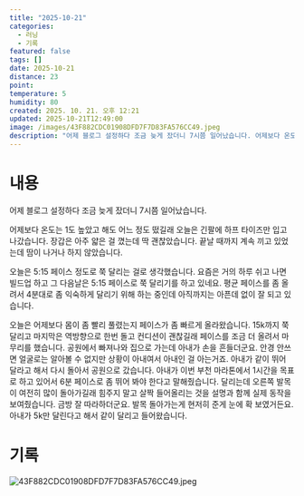 ```yaml
---
title: "2025-10-21"
categories:
  - 러닝
  - 기록
featured: false
tags: []
date: 2025-10-21
distance: 23
point:
temperature: 5
humidity: 80
created: 2025. 10. 21. 오후 12:21
updated: 2025-10-21T12:49:00
image: /images/43F882CDC01908DFD7F7D83FA576CC49.jpeg
description: "어제 블로그 설정하다 조금 늦게 잤더니 7시쯤 일어났습니다. 어제보다 온도는 1도 높았고 해도 어느 정도 떴길래 오늘은 긴팔에 하프 타이즈만 입고 나갔습니다. 장갑은 아주 얇은 걸 꼈는데 딱 괜찮았습니다. 끝날 때까지 계속 끼고 있었는데 땀이 나거나 하지 않았습니다. 오늘은 5:15 페"
---
```


# 내용

어제 블로그 설정하다 조금 늦게 잤더니 7시쯤 일어났습니다.

어제보다 온도는 1도 높았고 해도 어느 정도 떴길래 오늘은 긴팔에 하프 타이즈만 입고 나갔습니다. 장갑은 아주 얇은 걸 꼈는데 딱 괜찮았습니다. 끝날 때까지 계속 끼고 있었는데 땀이 나거나 하지 않았습니다.

오늘은 5:15 페이스 정도로 쭉 달리는 걸로 생각했습니다. 요즘은 거의 하루 쉬고 나면 빌드업 하고 그 다음날은 5:15 페이스로 쭉 달리기를 하고 있네요. 평균 페이스를 좀 올려서 4분대로 좀 익숙하게 달리기 위해 하는 중인데 아직까지는 아픈데 없이 잘 되고 있습니다.

오늘은 어제보다 몸이 좀 빨리 풀렸는지 페이스가 좀 빠르게 올라왔습니다. 15k까지 쭉 달리고 마지막은 역방향으로 한번 돌고 컨디션이 괜찮길래 페이스를 조금 더 올려서 마무리를 했습니다. 공원에서 빠져나와 집으로 가는데 아내가 손을 흔들더군요. 안경 안쓰면 얼굴로는 알아볼 수 없지만 상황이 아내여서 아내인 걸 아는거죠. 아내가 같이 뛰어 달라고 해서 다시 돌아서 공원으로 갔습니다. 아내가 이번 부천 마라톤에서 1시간을 목표로 하고 있어서 6분 페이스로 좀 뛰어 봐야 한다고 말해줬습니다. 달리는데 오른쪽 발목이 여전히 많이 돌아가길래 힘주지 말고 살짝 들어올리는 것을 설명과 함께 실제 동작을 보여줬습니다. 금방 잘 따라하더군요. 발목 돌아가는게 현저히 준게 눈에 확 보였거든요. 아내가 5k만 달린다고 해서 같이 달리고 들어왔습니다.

# 기록

![43F882CDC01908DFD7F7D83FA576CC49.jpeg](/images/43F882CDC01908DFD7F7D83FA576CC49.jpeg)
